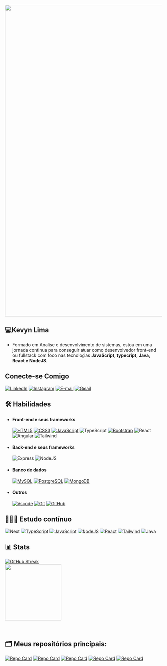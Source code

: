 <!--
**Kevyn-Lima/Kevyn-Lima** is a ✨ _special_ ✨ repository because its `README.md` (this file) appears on your GitHub profile.

Here are some ideas to get you started:

- 🔭 I’m currently working on ...
- 🌱 I’m currently learning ...
- 👯 I’m looking to collaborate on ...
- 🤔 I’m looking for help with ...
- 💬 Ask me about ...
- 📫 How to reach me: ...
- 😄 Pronouns: ...
- ⚡ Fun fact: ...
-->

<img src="https://capsule-render.vercel.app/api?type=waving&height=300&color=242b96&text=FullStack%20|%20FrontEnd&textBg=false&fontColor=ffff" width="1000" style="vertical-align: middle;">
 
## 💻Kevyn Lima
- Formado em Analise e desenvolvimento de sistemas, estou em uma jornada continua para conseguir atuar como desenvolvedor front-end ou fullstack com foco nas tecnologias **JavaScript, typecript, Java, React e NodeJS**.
##

## Conecte-se Comigo

[![LinkedIn](https://img.shields.io/badge/LinkedIn-0D1117?style=for-the-badge&logo=linkedin&logoColor=242b96)](https://www.linkedin.com/in/kevyn-lima-silva/)
[![Instagram](https://img.shields.io/badge/-Instagram-0D1117?style=for-the-badge&logo=instagram&logoColor=242b96)](https://www.instagram.com/kevyn_ls/)
[![E-mail](https://img.shields.io/badge/-Email-0D1117?style=for-the-badge&logo=microsoft-outlook&logoColor=007BFF)](mailto:kevynlimasilva1@outlook.com)
[![Gmail](https://img.shields.io/badge/Gmail-0D1117?style=for-the-badge&logo=gmail&logoColor=red)](mailto:kevynlimasilva1@gmail.com)

## 🛠️ Habilidades

- #### Front-end e seus frameworks

  [![HTML5](https://img.shields.io/badge/HTML5-0D1117?style=for-the-badge&logo=html5&logoColor=orange)](https://html5up.net)
  [![CSS3](https://img.shields.io/badge/CSS3-0D1117?style=for-the-badge&logo=css3&logoColor=blue)](https://css3.com)
  [![JavaScript](https://img.shields.io/badge/JavaScript-0D1117?style=for-the-badge&logo=javascript&logoColor=F7DF1E)](https://www.javascript.com)
  ![TypeScript](https://img.shields.io/badge/TypeScript-0D1117?style=for-the-badge&logo=typescript&logoColor)
  [![Bootstrap](https://img.shields.io/badge/-boostrap-0D1117?style=for-the-badge&logo=bootstrap&labelColor=0D1117)](https://getbootstrap.com)
  ![React](https://img.shields.io/badge/React-0D1117?style=for-the-badge&logo=react&logoColor=61DAFB)
  ![Angular](https://img.shields.io/badge/Angular-0D1117?style=for-the-badge&logo=angular&logoColor=red)
  ![Tailwind](https://img.shields.io/badge/tailwindcss-0D1117.svg?style=for-the-badge&logo=tailwind-css&logoColor)

- #### Back-end e seus frameworks

  ![Express](https://img.shields.io/badge/express.js-0D1117.svg?style=for-the-badge&logo=express&logoColor=%2361DAFB)
  ![NodeJS](https://img.shields.io/badge/node.js-0D1117?style=for-the-badge&logo=node.js&logoColor)

- #### Banco de dados
  [![MySQL](https://img.shields.io/badge/MySQL-0D1117?style=for-the-badge&logo=mysql&logoColor)](https://www.mysql.com)
  [![PostgreSQL](https://img.shields.io/badge/PostgreSQL-0D1117?style=for-the-badge&logo=postgresql)](https://www.postgresql.org)
  [![MongoDB](https://img.shields.io/badge/MongoDB-0D1117?style=for-the-badge&logo=mongodb&logoColor=%234ea94b.svg)](https://www.mongodb.com)
- #### Outros
  [![Vscode](https://img.shields.io/badge/Vscode-0D1117?style=for-the-badge&logo=visual-studio-code&logoColor=007ACC)](https://code.visualstudio.com)
  [![Git](https://img.shields.io/badge/GIT-0D1117?style=for-the-badge&logo=git&logoColor=E44C30)](https://git-scm.com)
  [![GitHub](https://img.shields.io/badge/GitHub-0D1117?style=for-the-badge&logo=github&logoColor=white)](https://github.com/kevynfirst)

## 👨🏻‍💻 Estudo contínuo

![Next](https://img.shields.io/badge/Next-0D1117?style=for-the-badge&logo=next.js&logoColor)
[![TypeScript](https://img.shields.io/badge/TypeScript-0D1117?style=for-the-badge&logo=typescript&logoColor)](https://www.typescriptlang.org)
[![JavaScript](https://img.shields.io/badge/JavaScript-0D1117?style=for-the-badge&logo=javascript&logoColor=F7DF1E)](https://www.javascript.com)
[![NodeJS](https://img.shields.io/badge/node.js-0D1117?style=for-the-badge&logo=node.js&logoColor)](https://nodejs.org/en)
[![React](https://img.shields.io/badge/React-0D1117?style=for-the-badge&logo=react&logoColor=61DAFB)](https://pt-br.legacy.reactjs.org)
[![Tailwind](https://img.shields.io/badge/tailwindcss-0D1117.svg?style=for-the-badge&logo=tailwind-css&logoColor)](https://tailwindcss.com)
![Java](https://img.shields.io/badge/java-0D1117.svg?style=for-the-badge&logo=openjdk&logoColor)

##

## 📊 Stats

[![GitHub Streak](https://streak-stats.demolab.com/?user=kevyn-lima&theme=rising-sun&background=0D1117&border=FFF&dates=e38a44)](https://git.io/streak-stats)<br>
<img height="180em" src="https://github-readme-stats.vercel.app/api/top-langs/?username=kevyn-lima&layout=compact&langs_count=6&bg_color=0D1117&title_color=fff&text_color=FFF"/>

<br>

## 🗂️ Meus repositórios principais:

[![Repo Card](https://github-readme-stats.vercel.app/api/pin/?username=kevyn-lima&repo=fullstack&bg_color=0D1117&border_color=FFF&show_icons=true&icon_color=30A3DC&title_color=FFF&text_color=FFF)](https://github.com/kevyn-lima/fullstack)
[![Repo Card](https://github-readme-stats.vercel.app/api/pin/?username=kevyn-lima&repo=realRedes&bg_color=0D1117&border_color=FFF&show_icons=true&icon_color=30A3DC&title_color=FFF&text_color=FFF)](https://github.com/kevyn-lima/realRedes)
[![Repo Card](https://github-readme-stats.vercel.app/api/pin/?username=kevyn-lima&repo=Ecommerce&bg_color=0D1117&border_color=FFF&show_icons=true&icon_color=30A3DC&title_color=FFF&text_color=FFF)](https://github.com/kevyn-lima/Ecommerce)
[![Repo Card](https://github-readme-stats.vercel.app/api/pin/?username=kevyn-lima&repo=projetoBlogging&bg_color=0D1117&border_color=FFF&show_icons=true&icon_color=30A3DC&title_color=FFF&text_color=FFF)](https://github.com/kevyn-lima/projetoBlogging)
[![Repo Card](https://github-readme-stats.vercel.app/api/pin/?username=kevyn-lima&repo=gam3r.Store&bg_color=0D1117&border_color=FFF&show_icons=true&icon_color=30A3DC&title_color=FFF&text_color=FFF)](https://github.com/kevyn-lima/gam3r.Store)

##
